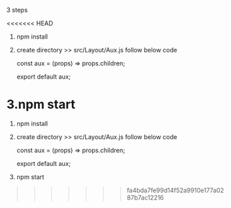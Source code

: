 3 steps

<<<<<<< HEAD
1. npm install

2. create directory >> src/Layout/Aux.js follow below code

    const aux = (props) => props.children;

    export default aux;

3.npm start
=======
 1. npm install 
 2. create directory >> src/Layout/Aux.js follow below code

    const aux = (props) => props.children;

      export default aux;
      
 3. npm start      
>>>>>>> fa4bda7fe99d14f52a9910e177a0287b7ac12216
